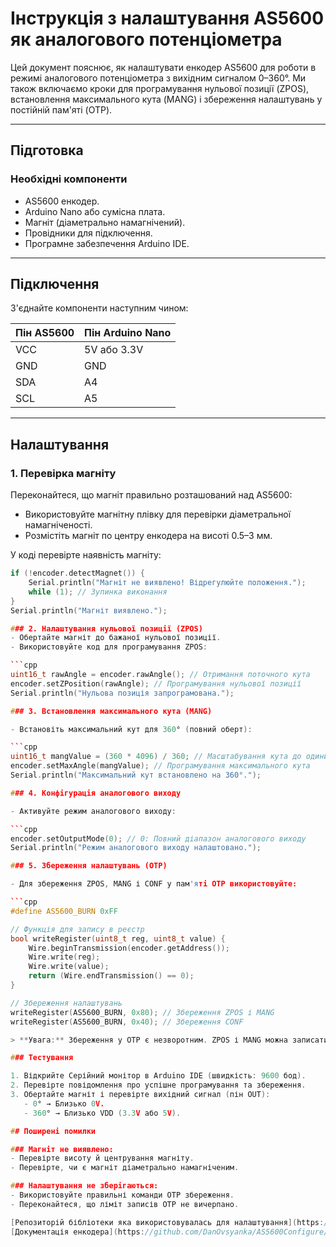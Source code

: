 # Інструкція з налаштування AS5600 як аналогового потенціометра

Цей документ пояснює, як налаштувати енкодер AS5600 для роботи в режимі аналогового потенціометра з вихідним сигналом 0–360°. Ми також включаємо кроки для програмування нульової позиції (ZPOS), встановлення максимального кута (MANG) і збереження налаштувань у постійній пам'яті (OTP).

---

## Підготовка

### Необхідні компоненти
- AS5600 енкодер.
- Arduino Nano або сумісна плата.
- Магніт (діаметрально намагнічений).
- Провідники для підключення.
- Програмне забезпечення Arduino IDE.

---

## Підключення

З'єднайте компоненти наступним чином:

| Пін AS5600 | Пін Arduino Nano |
|------------|------------------|
| VCC        | 5V або 3.3V     |
| GND        | GND             |
| SDA        | A4              |
| SCL        | A5              |

---

## Налаштування

### 1. Перевірка магніту
Переконайтеся, що магніт правильно розташований над AS5600:
- Використовуйте магнітну плівку для перевірки діаметральної намагніченості.
- Розмістіть магніт по центру енкодера на висоті 0.5–3 мм.

У коді перевірте наявність магніту:
```cpp
if (!encoder.detectMagnet()) {
    Serial.println("Магніт не виявлено! Відрегулюйте положення.");
    while (1); // Зупинка виконання
}
Serial.println("Магніт виявлено.");

### 2. Налаштування нульової позиції (ZPOS)
- Обертайте магніт до бажаної нульової позиції.
- Використовуйте код для програмування ZPOS:

```cpp
uint16_t rawAngle = encoder.rawAngle(); // Отримання поточного кута
encoder.setZPosition(rawAngle); // Програмування нульової позиції
Serial.println("Нульова позиція запрограмована.");

### 3. Встановлення максимального кута (MANG)

- Встановіть максимальний кут для 360° (повний оберт):

```cpp
uint16_t mangValue = (360 * 4096) / 360; // Масштабування кута до одиниць AS5600
encoder.setMaxAngle(mangValue); // Програмування максимального кута
Serial.println("Максимальний кут встановлено на 360°.");

### 4. Конфігурація аналогового виходу

- Активуйте режим аналогового виходу:

```cpp
encoder.setOutputMode(0); // 0: Повний діапазон аналогового виходу
Serial.println("Режим аналогового виходу налаштовано.");

### 5. Збереження налаштувань (OTP)

- Для збереження ZPOS, MANG і CONF у пам'яті OTP використовуйте:

```cpp
#define AS5600_BURN 0xFF

// Функція для запису в реєстр
bool writeRegister(uint8_t reg, uint8_t value) {
    Wire.beginTransmission(encoder.getAddress());
    Wire.write(reg);
    Wire.write(value);
    return (Wire.endTransmission() == 0);
}

// Збереження налаштувань
writeRegister(AS5600_BURN, 0x80); // Збереження ZPOS і MANG
writeRegister(AS5600_BURN, 0x40); // Збереження CONF

> **Увага:** Збереження у OTP є незворотним. ZPOS і MANG можна записати до 3 разів, а CONF — лише 1 раз.

### Тестування

1. Відкрийте Серійний монітор в Arduino IDE (швидкість: 9600 бод).
2. Перевірте повідомлення про успішне програмування та збереження.
3. Обертайте магніт і перевірте вихідний сигнал (пін OUT):
   - 0° → Близько 0V.
   - 360° → Близько VDD (3.3V або 5V).

## Поширені помилки

### Магніт не виявлено:
- Перевірте висоту й центрування магніту.
- Перевірте, чи є магніт діаметрально намагніченим.

### Налаштування не зберігаються:
- Використовуйте правильні команди OTP збереження.
- Переконайтеся, що ліміт записів OTP не вичерпано.

[Репозиторій бібліотеки яка використовувалась для налаштування](https://github.com/DanOvsyanka/AS5600)
[Документація енкодера](https://github.com/DanOvsyanka/AS5600Configure/blob/main/AS5600.PDF)
